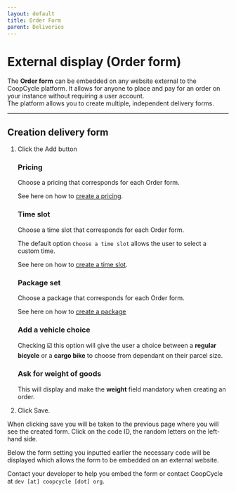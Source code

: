 ```yaml
---
layout: default
title: Order Form
parent: Deliveries
---
```


# External display (Order form)

<div class="alert mt-3 alert-info" role="alert">
The <strong>Order form</strong> can be embedded on any website external to the CoopCycle platform. It allows for anyone to place and pay for an order on your instance without requiring a user account.<br>
The platform allows you to create multiple, independent delivery forms.
</div>

---

## Creation delivery form

1. Click the <span class="badge badge-success"><i class="fa fa-plus"></i> Add</span> button
   ### **Pricing**
   Choose a pricing that corresponds for each Order form.

   See here on how to [create a pricing](/en/admin/deliveries/pricing/).
   ### **Time slot**
   Choose a time slot that corresponds for each Order form. 

   The default option `Choose a time slot` allows the user to select a custom time.

   See here on how to [create a time slot](/en/admin/deliveries/timeslots/).

   ### **Package set**
   Choose a package that corresponds for each Order form.

   See here on how to [create a package](/en/admin/deliveries/packages/)

   ### Add a vehicle choice
   Checking ☑️ this option will give the user a choice between a **regular bicycle** or a **cargo bike** to choose from dependant on their parcel size.

   ### Ask for weight of goods

   This will display and make the **weight** field mandatory when creating an order.

2. Click <span class="badge badge-primary">Save</span>.


When clicking save you will be taken to the previous page where you will see the created form. Click on the code ID, the random letters on the left-hand side. 

Below the form setting you inputted earlier the necessary code will be displayed which allows the form to be embedded on an external website.

Contact your developer to help you embed the form or contact CoopCycle at `dev [at] coopcycle [dot] org`.  